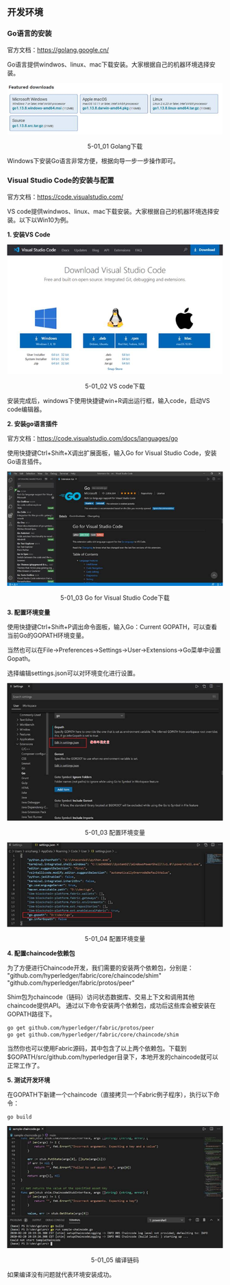 ## 开发环境

### Go语言的安装
官方文档：https://golang.google.cn/

Go语言提供windwos、linux、mac下载安装。大家根据自己的机器环境选择安装。

<div align=center>


![Golang下载](./pic/auto/image080.jpg) 

5-01_01 Golang下载
</div>

Windows下安装Go语言非常方便，根据向导一步一步操作即可。

### Visual Studio Code的安装与配置

官方文档：https://code.visualstudio.com/

VS code提供windwos、linux、mac下载安装。大家根据自己的机器环境选择安装。以下以Win10为例。

**1. 安装VS Code**

<div align=center>


![VS code下载](./pic/auto/image081.jpg) 

5-01_02 VS code下载
</div>

安装完成后，windows下使用快捷键win+R调出运行框，输入code，启动VS code编辑器。
   
**2. 安装go语言插件**

官方文档：https://code.visualstudio.com/docs/languages/go 

使用快捷键Ctrl+Shift+X调出扩展面板，输入Go for Visual Studio Code，安装Go语言插件。

<div align=center>


![Go for Visual Studio Code](./pic/auto/image082.jpg) 

5-01_03 Go for Visual Studio Code下载
</div>

**3. 配置环境变量**

使用快捷键Ctrl+Shift+P调出命令面板，输入Go：Current GOPATH，可以查看当前Go的GOPATH环境变量。

当然也可以在File->Preferences->Settings->User->Extensions->Go菜单中设置Gopath。

选择编辑settings.json可以对环境变化进行设置。

<div align=center>


![配置环境变量](./pic/auto/image083.jpg) 

5-01_03 配置环境变量

![配置环境变量](./pic/auto/image084.jpg) 

5-01_04 配置环境变量
</div>

**4. 配置chaincode依赖包**

为了方便进行Chaincode开发，我们需要的安装两个依赖包，分别是：
"github.com/hyperledger/fabric/core/chaincode/shim"
"github.com/hyperledger/fabric/protos/peer"

Shim包为chaincode（链码）访问状态数据库、交易上下文和调用其他chaincode提供API。
通过以下命令安装两个依赖包，成功后这些库会被安装在GOPATH路径下。

```
go get github.com/hyperledger/fabric/protos/peer
go get github.com/hyperledger/fabric/core/chaincode/shim
```

当然你也可以使用Fabric源码，其中包含了以上两个依赖包。下载到$GOPATH/src/github.com/hyperledger目录下，本地开发的chaincode就可以正常工作了。

**5. 测试开发环境**

在GOPATH下新建一个chaincode（直接拷贝一个Fabric例子程序），执行以下命令：

```
go build
```
<div align=center>


![编译链码](./pic/auto/image085.jpg) 

5-01_05 编译链码
</div>

如果编译没有问题就代表环境安装成功。

